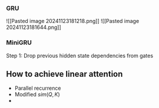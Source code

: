 ### GRU


![[Pasted image 20241123181218.png]]
![[Pasted image 20241123181644.png]]

### MiniGRU
Step 1: Drop previous hidden state dependencies from gates



## How to achieve linear attention
- Parallel recurrence
- Modified $sim (Q,K)$
- 